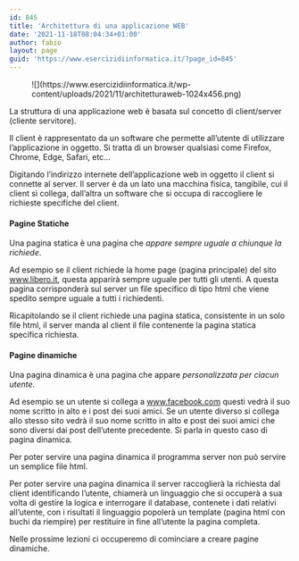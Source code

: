 ```yaml
---
id: 845
title: 'Architettura di una applicazione WEB'
date: '2021-11-18T08:04:34+01:00'
author: fabio
layout: page
guid: 'https://www.esercizidiinformatica.it/?page_id=845'
---
```


<figure class="wp-block-image size-large">![](https://www.esercizidiinformatica.it/wp-content/uploads/2021/11/architetturaweb-1024x456.png)</figure>La struttura di una applicazione web è basata sul concetto di client/server (cliente servitore).

Il client è rappresentato da un software che permette all’utente di utilizzare l’applicazione in oggetto. Si tratta di un browser qualsiasi come Firefox, Chrome, Edge, Safari, etc…

Digitando l’indirizzo internete dell’applicazione web in oggetto il client si connette al server. Il server è da un lato una macchina fisica, tangibile, cui il client si collega, dall’altra un software che si occupa di raccogliere le richieste specifiche del client.

#### Pagine Statiche

Una pagina statica è una pagina che *appare sempre uguale a chiunque la richiede*.

Ad esempio se il client richiede la home page (pagina principale) del sito www.libero.it, questa apparirà sempre uguale per tutti gli utenti. A questa pagina corrisponderà sul server un file specifico di tipo html che viene spedito sempre uguale a tutti i richiedenti.

Ricapitolando se il client richiede una pagina statica, consistente in un solo file html, il server manda al client il file contenente la pagina statica specifica richiesta.

#### Pagine dinamiche

Una pagina dinamica è una pagina che appare *personalizzata per ciacun utente*.

Ad esempio se un utente si collega a www.facebook.com questi vedrà il suo nome scritto in alto e i post dei suoi amici. Se un utente diverso si collega allo stesso sito vedrà il suo nome scritto in alto e post dei suoi amici che sono diversi dai post dell’utente precedente. Si parla in questo caso di pagina dinamica.

Per poter servire una pagina dinamica il programma server non può servire un semplice file html.

Per poter servire una pagina dinamica il server raccoglierà la richiesta dal client identificando l’utente, chiamerà un linguaggio che si occuperà a sua volta di gestire la logica e interrogare il database, contenete i dati relativi all’utente, con i risultati il linguaggio popolerà un template (pagina html con buchi da riempire) per restituire in fine all’utente la pagina completa.

Nelle prossime lezioni ci occuperemo di cominciare a creare pagine dinamiche.